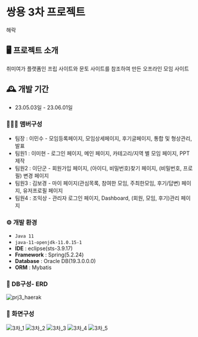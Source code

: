 # 쌍용 3차 프로젝트
해락

## 🖥️ 프로젝트 소개
취미여가 플랫폼인 프립 사이트와 문토 사이트를 참조하여 만든 오프라인 모임 사이트
<br>

## 🕰️ 개발 기간
* 23.05.03일 - 23.06.01일

### 🧑‍🤝‍🧑 맴버구성
 - 팀장  : 이민수 - 모임등록페이지, 모임상세페이지, 후기글페이지, 통합 및 형상관리, 발표
 - 팀원1 : 이미현 - 로그인 페이지, 메인 페이지, 카테고리/지역 별 모임 페이지, PPT 제작
 - 팀원2 : 이단군 - 회원가입 페이지, (아이디, 비밀번호)찾기 페이지, (비밀번호, 프로필) 변경 페이지
 - 팀원3 : 김보경 - 마이 페이지(관심목록, 참여한 모임, 주최한모임, 후기/답변) 페이지, 유저프로필 페이지
 - 팀원4 : 조익상 - 관리자 로그인 페이지, Dashboard, (회원, 모임, 후기)관리 페이지

### ⚙️ 개발 환경
- `Java 11`
- `java-11-openjdk-11.0.15-1`
- **IDE** : eclipse(sts-3.9.17)
- **Framework** : Spring(5.2.24)
- **Database** : Oracle DB(19.3.0.0.0)
- **ORM** : Mybatis

### 📕 DB구성- ERD
![prj3_haerak](https://github.com/ahshdhfh/prj_3/assets/51796947/55be4ea3-bd8d-4191-baae-9592b2c0990d)

### 📌 화면구성
![3차_1](https://github.com/ahshdhfh/prj_3/assets/51796947/cd417cda-685c-41ac-93c8-686473c5782d)
![3차_2](https://github.com/ahshdhfh/prj_3/assets/51796947/6f1f77f4-0820-48c6-838e-dfd653135159)
![3차_3](https://github.com/ahshdhfh/prj_3/assets/51796947/6093125d-761c-4c34-ad85-d14a63e5ade0)
![3차_4](https://github.com/ahshdhfh/prj_3/assets/51796947/1e74e586-a75b-4053-81f0-1e0e797398c5)
![3차_5](https://github.com/ahshdhfh/prj_3/assets/51796947/00c59606-c503-4224-afe7-ee155d4c4eb9)





